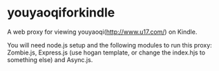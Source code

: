 # youyaoqiforkindle
A web proxy for viewing youyaoqi(http://www.u17.com/) on Kindle.

You will need node.js setup and the following modules to run this proxy: Zombie.js, Express.js (use hogan template, or change the index.hjs to something else) and Async.js.
